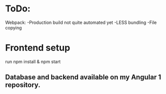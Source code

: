 # ToDo:

Webpack:
-Production build not quite automated yet
-LESS bundling
-File copying

# Frontend setup

run npm install & npm start

## Database and backend available on my Angular 1 repository.
